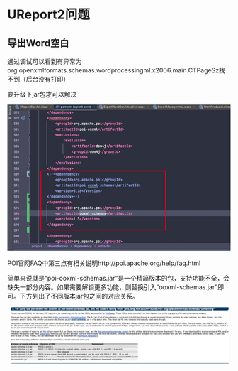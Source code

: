 ---
---
 
# UReport2问题

## 导出Word空白

通过调试可以看到有异常为org.openxmlformats.schemas.wordprocessingml.x2006.main.CTPageSz找不到（后台没有打印）

要升级下jar包才可以解决

![028236130232A6D981D1EB65E31488F6](images/img_3.png)

POI官网FAQ中第三点有相关说明http://poi.apache.org/help/faq.html

简单来说就是“poi-ooxml-schemas.jar”是一个精简版本的包，支持功能不全，会缺失一部分内容。如果需要解锁更多功能，则替换引入“ooxml-schemas.jar”即可。下方列出了不同版本jar包之间的对应关系。

![5FD752F8BBAC01FBE5FF14BBB1287EFB](images/img_4.png)
